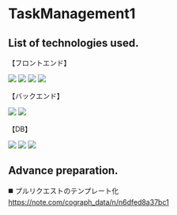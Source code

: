 # TaskManagement1

## List of technologies used.
<el-row>
    <p>【フロントエンド】</p>
    <p style="display: inline">
        <!-- フロントエンド -->
        <img src="https://img.shields.io/badge/-Html5-E34F26.svg?logo=html5&style=plastic">
        <img src="https://img.shields.io/badge/-Css3-1572B6.svg?logo=css3&style=plastic">
        <img src="https://img.shields.io/badge/-Vue.js-4FC08D.svg?logo=vue.js&style=plastic">
        <img src="https://img.shields.io/badge/-Javascript-F7DF1E.svg?logo=javascript&style=plastic">
    </p>
</el-row>
<el-row>
    <p style="display: inline">
        <p>【バックエンド】</p>
        <!-- バックエンド -->
        <img src="https://img.shields.io/badge/-Php-777BB4.svg?logo=php&style=plastic">
        <img src="https://img.shields.io/badge/-Laravel-E74430.svg?logo=laravel&style=plastic">
    </p>
</el-row>
<el-row>
    <p>【DB】</p>
    <p style="display: inline">
        <!-- DB -->
        <img src="https://img.shields.io/badge/-Postgresql-336791.svg?logo=postgresql&style=plastic">
    </p>
</el-row>
<p style="display: inline">
    <!-- インフラ -->
    <img src="https://img.shields.io/badge/-Docker-1488C6.svg?logo=docker&style=plastic">
</p>
<p style="display: inline">
    <!-- ソースコード管理 -->
    <img src="https://img.shields.io/badge/-Github-181717.svg?logo=github&style=plastic">
</p>

## Advance preparation.
◼️ プルリクエストのテンプレート化 https://note.com/cograph_data/n/n6dfed8a37bc1
